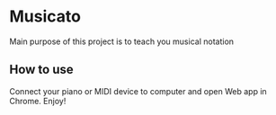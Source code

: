# Musicato

Main purpose of this project is to teach you musical notation

## How to use

Connect your piano or MIDI device to computer and open Web app in Chrome. Enjoy!